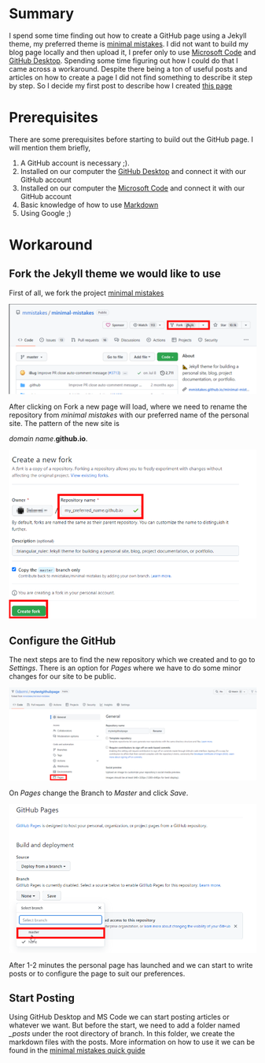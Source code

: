 # Summary

I spend some time finding out how to create a GitHub page using a Jekyll theme, my preferred theme is [minimal mistakes](https://mmistakes.github.io/minimal-mistakes/). I did not want to build my blog page locally and then upload it, I prefer only to use [Microsoft Code](https://code.visualstudio.com/) and [GitHub Desktop](https://desktop.github.com/). Spending some time figuring out how I could do that I came across a workaround. Despite there being a ton of useful posts and articles on how to create a page I did not find something to describe it step by step. So I decide my first post to describe how I created [this page](https://0xdroot.github.io)

# Prerequisites

There are some prerequisites before starting to build out the GitHub page. I will mention them briefly,
1. A GitHub account is necessary ;).
2. Installed on our computer the [GitHub Desktop](https://desktop.github.com/) and connect it with our GitHub account
3. Installed on our computer the [Microsoft Code](https://code.visualstudio.com/) and connect it with our GitHub account
4. Basic knowledge of how to use [Markdown](https://www.markdownguide.org/)
5. Using Google ;)

# Workaround

## Fork the Jekyll theme we would like to use

First of all, we fork the project [minimal mistakes](https://github.com/mmistakes/minimal-mistakes) 

![Click Fork](../assets/images/fork_1.png)

After clicking on Fork a new page will load, where we need to rename the repository from *minimal mistakes* with our preferred name of the personal site. The pattern of the new site is 

*domain name*.**github.io**. 

![Name the repository](../assets/images/fork_2.png)

## Configure the GitHub

The next steps are to find the new repository which we created and to go to _Settings_. There is an option for _Pages_ where we have to do some minor changes for our site to be public.

![Find Pages on Settings Menu](../assets/images/set_1.png)

On _Pages_ change the Branch to *Master* and click *Save*.

![Changing Branch](../assets/images/set_2.png)

After 1-2 minutes the personal page has launched and we can start to write posts or to configure the page to suit our preferences.

## Start Posting

Using GitHub Desktop and MS Code we can start posting articles or whatever we want. But before the start, we need to add a folder named *_posts* under the root directory of branch. In this folder, we create the markdown files with the posts. More information on how to use it we can be found in the [minimal mistakes quick guide](https://mmistakes.github.io/minimal-mistakes/docs/quick-start-guide/)










